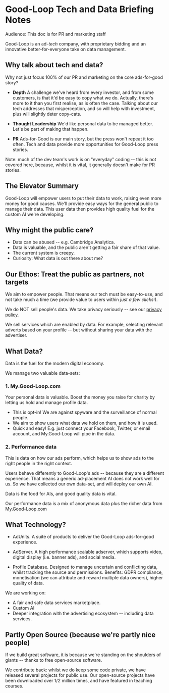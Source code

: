 
# Good-Loop Tech and Data Briefing Notes

Audience: This doc is for PR and marketing staff

Good-Loop is an ad-*tech* company, with proprietary bidding 
and an innovative better-for-everyone take on data management.

## Why talk about tech and data?

Why not just focus 100% of our PR and marketing on the core ads-for-good story?

 - **Depth** A challenge we've heard from every investor, and from some customers,
 is that it'd be easy to copy what we do. Actually, there's more to it than you
 first realise, as is often the case. Talking about our tech addresses that 
 misperception, and so will help with investment, plus will slightly deter copy-cats.

 - **Thought Leadership** We'd like personal data to be managed better. Let's be part of making that happen.

 - **PR** Ads-for-Good is our main story, but the press won't repeat it too often. 
 Tech and data provide more opportunities for Good-Loop press stories.

Note: much of the dev team's work is on "everyday" coding -- this is not covered here, because, whilst it is vital, 
it generally doesn't make for PR stories.

## The Elevator Summary

Good-Loop will empower users to put their data to work, raising even more money for good causes.
We'll provide easy ways for the general public to manage their data. 
This user data then provides high quality fuel for the custom AI we're developing.

## Why might the public care?

 - Data can be abused -- e.g. Cambridge Analytica.
 - Data is valuable, and the public aren't getting a fair share of that value.
 - The current system is creepy.
 - Curiosity: What data is out there about me?

## Our Ethos: Treat the public as partners, not targets

We aim to empower people. That means our tech must be easy-to-use, and not take much a time 
(we provide value to users within *just a few clicks*!).

We do NOT sell people's data. We take privacy seriously -- see our [privacy policy](https://doc.good-loop.com/policy/privacy-policy.md).

We sell services which are enabled by data. For example, selecting relevant adverts based on your profile -- but without
sharing your data with the advertiser.

## What Data?

Data is the fuel for the modern digital economy.

We manage two valuable data-sets:

### 1. My.Good-Loop.com

Your personal data is valuable. Boost the money you raise for charity by
letting us hold and manage profile data. 

 - This is opt-in! We are against spyware and the surveillance of normal people.
 - We aim to show users what data we hold on them, and how it is used.
 - Quick and easy! E.g. just connect your Facebook, Twitter, or email account, and My.Good-Loop will 
 pipe in the data.


### 2. Performance data 

This is data on how our ads perform, which helps us to show ads to the right people in the right context.

Users behave differently to Good-Loop's ads -- because they are a different experience. 
That means a generic ad-placement AI does not work well for us. 
So we have collected our own data-set, and will deploy our own AI.

Data is the food for AIs, and good quality data is vital.

Our performance data is a mix of anonymous data plus the richer data from My.Good-Loop.com

## What Technology?

 - AdUnits. A suite of products to deliver the Good-Loop ads-for-good experience.

 - AdServer. A high performance scalable adserver, which supports video, digital display (i.e. banner ads), and social media.

 - Profile Database. Designed to manage uncertain and conflicting data, 
 whilst tracking the source and permissions. Benefits: GDPR compliance, 
 monetisation (we can attribute and reward multiple data owners),
 higher quality of data.

We are working on:

 - A fair and safe data services marketplace.
 - Custom AI
 - Deeper integration with the advertising ecosystem -- including data services.

## Partly Open Source (because we're partly nice people)

If we build great software, it is because we're standing on the shoulders of giants
 -- thanks to free open-source software.

 We contribute back: whilst we do keep some code private, 
 we have released several projects for public use. Our open-source projects have been downloaded over 1/2 million times,
 and have featured in teaching courses.

